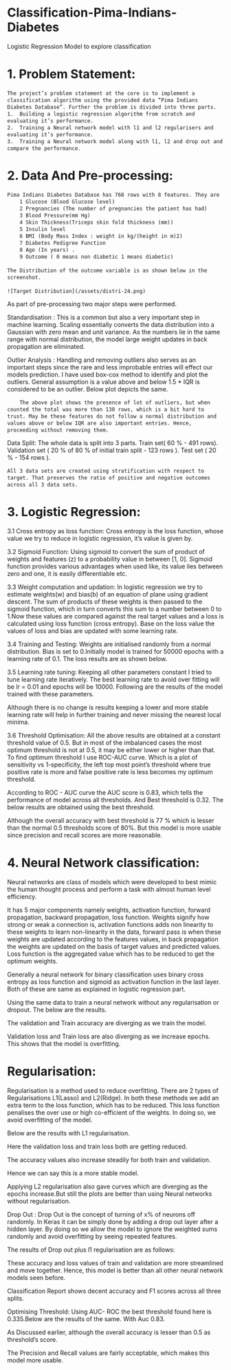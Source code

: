 # Classification-Pima-Indians-Diabetes
Logistic Regression Model to explore classification 


# 1. Problem Statement:
	
	The project’s problem statement at the core is to implement a classification algorithm using the provided data “Pima Indians Diabetes Database”. Further the problem is divided into three parts.
	1.  Building a logistic regression algorithm from scratch and evaluating it’s performance.	
	2.  Training a Neural network model with l1 and l2 regularisers and evaluating it’s performance.
	3.  Training a Neural network model along with l1, l2 and drop out and compare the performance.


# 2. Data And Pre-processing:

	Pima Indians Diabetes Database has 768 rows with 8 features. They are 
		1 Glucose (Blood Glucose level)
		2 Pregnancies (The number of pregnancies the patient has had)
		3 Blood Pressure(mm Hg)
		4 Skin Thickness(Triceps skin fold thickness (mm))
		5 Insulin level
		6 BMI (Body Mass Index : weight in kg/(height in m)2)
		7 Diabetes Pedigree Function
		8 Age (In years) .
		9 Outcome ( 0 means non diabetic 1 means diabetic)
	
	The Distribution of the outcome variable is as shown below in the screenshot.

	![Target Distribution](/assets/distri-24.png)












As part of pre-processing two major steps were performed.

Standardisation : This is a common but also a very important step in machine learning. Scaling essentially converts the data distribution into a Gaussian with zero mean and unit variance. As the numbers lie in the same range with normal distribution, the model large weight updates in back propagation are eliminated.

Outlier Analysis : Handling and removing outliers also serves as an important steps since the rare and less improbable entries will effect our models prediction. I have used box-cox method to identify and plot the outliers. General assumption is a value above and below 1.5 * IQR is considered to be an outlier. Below plot depicts the same.
	
      	The above plot shows the presence of lot of outliers, but when counted the total was more than 130 rows, which is a bit hard to trust. May be these features do not follow a normal distribution and values above or below IQR are also important entries. Hence, proceeding without removing them.

Data Split: The whole data is split into 3 parts.
Train set( 60 % - 491 rows).
Validation set ( 20 % of 80 % of initial train split - 123 rows ).
Test set ( 20 % - 154 rows ).
	
	All 3 data sets are created using stratification with respect to target. That preserves the ratio of positive and negative outcomes across all 3 data sets.

# 3. Logistic Regression:

3.1 Cross entropy as loss function: Cross entropy is the loss function, whose value we try to reduce in logistic regression, it’s value is given by.

















3.2 Sigmoid Function: Using sigmoid to convert the sum of product of weights and features (z) to a probability value in between [1, 0]. Sigmoid function provides various advantages when used like, its value lies between zero and one, it is easily differentiable etc.



















3.3 Weight computation and updation: In logistic regression we try to estimate weights(w) and bias(b) of an equation of plane using gradient descent. The sum of products of these weights is then passed to the sigmoid function, which in turn converts this sum to a number between 0 to 1.Now these values are compared against the real target values and a loss is calculated using loss function (cross entropy). Base on the loss value the values of loss and bias are updated with some learning rate.


3.4 Training and Testing: Weights are initialised randomly from a normal distribution. Bias is set to 0.Initially model is trained for 50000 epochs with a learning rate of 0.1.
The loss results are as shown below.









































3.5 Learning rate tuning: Keeping all other parameters constant I tried to tune learning rate iteratively. The best learning rate to avoid over fitting will be lr  = 0.01 and epochs will be 10000. Following are the results of the model trained with these parameters.















































Although there is no change is results keeping a lower and more stable learning rate will help in further training and never missing the nearest local minima.

3.6 Threshold Optimisation: All the above results are obtained at a constant threshold value of 0.5. But in most of the imbalanced cases the most optimum threshold is not at 0.5, it may be either lower or higher than that. To find optimum threshold I use ROC-AUC curve. Which is a plot of sensitivity vs 1-specificity, the left top most point’s threshold where true positive rate is more and false positive rate is less becomes my optimum threshold.


According to ROC - AUC curve the AUC score is 0.83, which tells the performance of model across all thresholds. And Best threshold is 0.32. The below results are obtained using the best threshold.

Although the overall accuracy with best threshold is 77 % which is lesser than the normal 0.5 thresholds score of 80%. But this model is more usable since precision and recall scores are more reasonable.







# 4. Neural Network classification:

Neural networks are class of models which were developed to best mimic the human thought process and perform a task with almost human level efficiency.

It has 5 major components namely weights, activation function, forward propagation, backward propagation, loss function. Weights signify how strong or weak a connection is, activation functions adds non linearity to these weights to learn non-linearity in the data,  forward pass is when these weights are updated according to the features values, in back propagation the weights are updated on the basis of target values and predicted values. Loss function is the aggregated value which has to be reduced to get the optimum weights.

Generally a neural network for binary classification uses binary cross entropy as loss function and sigmoid as activation function in the last layer. Both of these are same as explained in logistic regression part.

Using the same data to train a neural network without any regularisation or dropout. The below are the results.


The validation and Train accuracy are diverging as we train the model. 













Validation loss and Train loss are also diverging as we increase epochs. This shows that the model is overfitting.






# Regularisation:

Regularisation is a method used to reduce overfitting. There are 2 types of Regularisations L1(Lasso) and L2(Ridge). In both these methods we add an extra term to the loss function, which has to be reduced. This loss function penalises the over use or high co-efficient of the weights. In doing so, we avoid overfitting of the model.

Below are the results with L1 regularisation.



Here the validation loss and train loss both are getting reduced.















The accuracy values also increase steadily for both train and validation.

Hence we can say this is a more stable model.

















Applying L2 regularisation also gave curves which are diverging as the epochs increase.But still the plots are better than using Neural networks without regularisation.


Drop Out : Drop Out is the concept of turning of x% of neurons off randomly. In Keras it can be simply done by adding a drop out layer after a hidden layer. By doing so we allow the model to ignore the weighted sums randomly and avoid overfitting by seeing repeated features.

The results of Drop out plus l1 regularisation are as follows:



























These accuracy and loss values of train and validation are more streamlined and move together. Hence, this model is better than all other neural network models seen before.

Classification Report shows decent accuracy and F1 scores across all three splits.







	

Optimising Threshold: Using AUC- ROC the best threshold found here is 0.335.Below are the results of the same. With Auc 0.83.




















As Discussed earlier, although the overall accuracy is lesser than 0.5 as threshold’s score.

The Precision and Recall values are fairly acceptable, which makes this model more usable.





